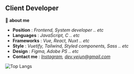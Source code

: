 ## Client Developer

📌 **about me**

 * **Position** : _Frontend, System developer .. etc_
 * **Languages** : _JavaScript, C .. etc_
 * **Frameworks** : _Vue, React, Nuxt .. etc_
 * **Style** : _Vuetify, Tailwind, Styled components, Sass .. etc_
 * **Design** : _Figma, Adobe PS .. etc_
 * **Contact me** : _[Instagram](https://www.instagram.com/rhnrmrme/), <dev.yejun@gmail.com>_
 
![Top Langs](https://github-readme-stats.vercel.app/api/top-langs/?username=Nayejun&hide=html,css&layout=compact)
